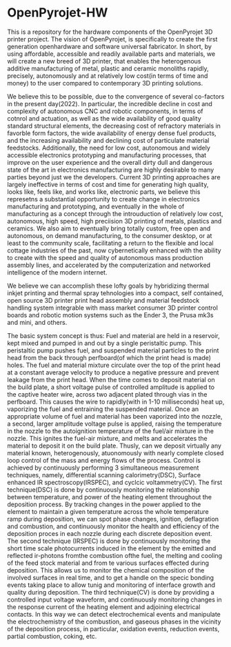 # OpenPyrojet-HW
This is a repository for the hardware components of the OpenPyrojet 3D printer project. 
The vision of OpenPyrojet, is specifically to create the first generation openhardware and software universal fabricator. 
In short, by using affordable, accessible and readily available parts and materials, we will create a new breed of 3D printer, that enables the heterogenous additive manufacturing of metal, plastic and ceramic monoliths rapidly, precisely, autonomously and at relatively low cost(in terms of time and money) to the user compared to contemporary 3D printing solutions. 

We believe this to be possible, due to the convergence of several co-factors in the present day(2022). In particular, the incredible decline in cost and complexity of autonomous CNC and robotic components, in terms of cotnrol and actuation, as well as the wide availability of good quality standard structural elements, the decreasing cost of refractory materials in favorble form factors, the wide availability of energy dense fuel products, and the increasing availability and declining cost of particulate material feedstocks. 
Additionally, the need for low cost, autonomous and widely accessible electronics prototyping and manufacturing processes, that improve on the user experience and the overall dirty dull and dangerous state of the art in electronics manufacturing are highly desirable to many parties beyond just we the developers. Current 3D printing approaches are largely ineffective in terms of cost and time for generating high quality, looks like, feels like, and works like, electronic parts, we believe this represetns a substantial opportunity to create change in electronics manufacturing and prototyping, and eventually in the whole of manufacturing as a concept through the introuduction of relatively low cost, autonomous, high speed, high preciision 3D printing of metals, plastics and ceramics. 
We also aim to eventually bring totally custom, free open and autonomous, on demand manufacturing, to the consumer desktop, or at least to the community scale, facilitating a return to the flexible and local cottage industries of the past, now cybernetically enhanced with the ability to create with the speed and quality of autonomous mass production assembly lines, and accelerated by the computerization and networked intelligence of the modern internet. 

We believe we can accomplish these lofty goals by hybridizing thermal inkjet printing and thermal spray tehnologies into a compact, self contained, open source 3D printer print head assembly and material feedstock handling system integrable with mass market consumer 3D printer control boards and robotic motion systems such as the Ender 3, the Prusa mk3s and mini, and others. 

The basic system concept is thus:
Fuel and material are held in a reservoir, kept mixed and pumped in and out by a single peristaltic pump. This peristaltic pump pushes fuel, and suspended material particles to the print head from the back through perfboard(of which the print head is made) holes. The fuel and material mixture circulate over the top of the print head at a constant average velocity to produce a negative pressure and prevent leakage from the print head.
When the time comes to deposit material on the build plate, a short voltage pulse of controlled amplitude is applied to the captive heater wire, across two adjacent plated through vias in the perfboard.  This causes the wire to rapidly(with in 1-10 milliseconds) heat up, vaporizing the fuel and entraining the suspended material. 
Once an appropriate volume of fuel and material has been vaporized into the nozzle, a second, larger amplitude voltage pulse is applied, raising the temperature in the nozzle to the autoignition temperature of the fuel/air mixture in the nozzle. This ignites the fuel-air mixture, and melts and accelerates the material to deposit it on the build plate. Thusly, can we deposit virtually any material known, heterogenously, atuonomously with nearly complete closed loop control of the mass and energy flows of the process. 
Control is achieved by continuously performing 3 simultaneous measurement techniques, namely, differential scanning calorimetry(DSC), Surface enhanced IR spectroscopy(IRSPEC), and cyclcic voltammetry(CV). 
The first technique(DSC) is done by continuously monitoring the relationship between temperature, and power of the heating element throughout the deposition process. By tracking changes in the power applied to the element to maintain a given temperature across the whole temperature ramp during deposition, we can spot phase changes, ignition, deflagration and combustion, and continuously monitor the health and efficiency of the deposition proces in each nozzle during each discrete deposition event.  
The second technique (IRSPEC) is done by continuously monitoring the short time scale photocurrents induced in the element by the emitted and reflected ir-photons fromthe combustion ofthe fuel, the melting and cooling of the feed stock material and from te various surfaces effected during deposition. This allows us to monitor the chemical composition of the involved surfaces in real time, and to get a handle on the specic bonding events taking place to allow tunig and monitoring of interface growth and quality during deposition.
The third technique(CV) is done by providing a controlled input voltage waveform, and continuously monitoring changes in the response current of the heating element and adjoining electrical contacts. In this way we can detect electrochemical events and manipulate the electrochemistry of the combustion, and gaseous phases in the vicinity of the deposition process, in particular, oxidation events, reduction events, partial combustion, coking, etc.

